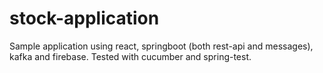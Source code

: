 # stock-application
Sample application using react, springboot (both rest-api and messages), kafka and firebase. Tested with cucumber and spring-test.
